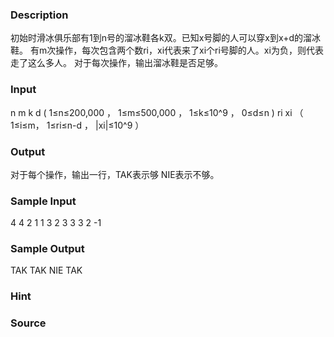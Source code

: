 
### Description
初始时滑冰俱乐部有1到n号的溜冰鞋各k双。已知x号脚的人可以穿x到x+d的溜冰鞋。 有m次操作，每次包含两个数ri，xi代表来了xi个ri号脚的人。xi为负，则代表走了这么多人。 对于每次操作，输出溜冰鞋是否足够。
### Input
n m k d ( 1≤n≤200,000 ， 1≤m≤500,000 ， 1≤k≤10^9 ， 0≤d≤n ) ri xi （ 1≤i≤m， 1≤ri≤n-d ， |xi|≤10^9 ）
### Output
对于每个操作，输出一行，TAK表示够 NIE表示不够。
### Sample Input
4 4 2 1
1 3
2 3
3 3
2 -1

### Sample Output
TAK
TAK
NIE
TAK
### Hint

### Source
